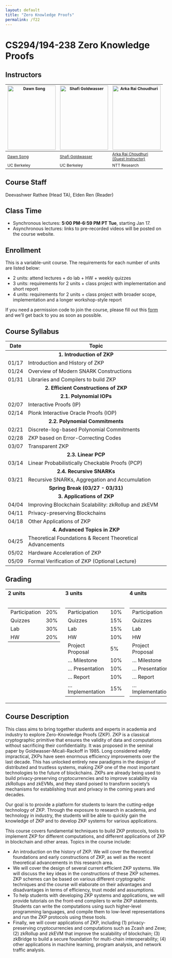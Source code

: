 ```yaml
---
layout: default
title: "Zero Knowledge Proofs"
permalink: /f22
---
```


# CS294/194-238 Zero Knowledge Proofs

<!-- - Zoom link (TBD) -->
<!-- - To sign up for the course, please fill in this [form](https://docs.google.com/forms/d/e/1FAIpQLSepJTYKc9iJycBsnywFCo9PLIq1SjbSsWIBlqfWAZGPXHrk3Q/viewform). -->

## Instructors

<table style="table-layout: fixed; font-size: 88%; align: middle;">
  <thead>
    <tr>
      <th style="width: 33%;"><img style="object-fit:cover" width=150 height=200 src="{{site.baseurl}}/assets/dawn-berkeley.jpg" alt="Dawn Song"></th>
      <th style="width: 33%;"><img style="object-fit:cover" width=150 height=200 src="{{site.baseurl}}/assets/goldwasser.jpeg" alt="Shafi Goldwasser"></th>
      <th style="width: 33%;"><img style="object-fit:cover" width=150 height=200 src="{{site.baseurl}}/assets/arka.jpeg" alt="Arka Rai Choudhuri"></th>
    </tr>
  </thead>
  <tbody>
    <tr>
      <td><a href="https://people.eecs.berkeley.edu/~dawnsong/">Dawn Song</a></td>
      <td><a href="https://www2.eecs.berkeley.edu/Faculty/Homepages/goldwasser.html/">Shafi Goldwasser</a></td>
      <td><a href="https://arka19.github.io/">Arka Rai Choudhuri<br> (Guest Instructor)</a></td>
    </tr>
    <tr>
      <td>UC Berkeley</td>
      <td>UC Berkeley</td>
      <td>NTT Research</td>
    </tr>
  </tbody>
</table>

## Course Staff
Deevashwer Rathee (Head TA), Elden Ren (Reader)

## Class Time
* Synchronous lectures: **5:00 PM-6:59 PM PT Tue**, starting Jan 17.  
* Asynchronous lectures: links to pre-recorded videos will be posted on the course website.

## Enrollment
This is a variable-unit course. The requirements for each number of units are listed below:

* 2 units: attend lectures + do lab + HW + weekly quizzes
* 3 units: requirements for 2 units + class project with implementation and short report
* 4 units: requirements for 2 units + class project with broader scope, implementation and a longer workshop-style report

If you need a permission code to join the course, please fill out this [form](https://forms.gle/c9o5Fz9inJjPfzJy8) and we’ll get back to you as soon as possible.

## Course Syllabus

<table>
<thead>
<tr>
<th>Date</th>
<th>Topic</th>
</tr>
</thead>
<tbody>
<tr> <td colspan=2 align=center> <b>1. Introduction of ZKP</b> </td> </tr>
<tr>
<td>01/17</td>
<td>Introduction and History of ZKP</td>
</tr>
<tr>
<td>01/24</td>
<td>Overview of Modern SNARK Constructions</td>
</tr>
<tr>
<td>01/31</td>
<td>Libraries and Compilers to build ZKP</td>
</tr>
<tr> <td colspan=2 align=center> <b>2. Efficient Constructions of ZKP</b> </td> </tr>
<tr> <td colspan=2 align=center> <font size="-0.5" style="font-weight: bolder">2.1. Polynomial IOPs</font> </td> </tr>
<tr>
<td>02/07</td>
<td>Interactive Proofs (IP)</td>
</tr>
<tr>
<td>02/14</td>
<td>Plonk Interactive Oracle Proofs (IOP)</td>
</tr>
<tr> <td colspan=2 align=center> <font size="-0.5" style="font-weight: bolder">2.2. Polynomial Commitments</font> </td> </tr>
<tr>
<td>02/21</td>
<td>Discrete-log-based Polynomial Commitments</td>
</tr>
<tr>
<td>02/28</td>
<td>ZKP based on Error-Correcting Codes</td>
</tr>
<tr>
<td>03/07</td>
<td>Transparent ZKP</td>
</tr>
<tr> <td colspan=2 align=center> <font size="-0.5" style="font-weight: bolder">2.3. Linear PCP</font> </td> </tr>
<tr>
<td>03/14</td>
<td>Linear Probabilistically Checkable Proofs (PCP)</td>
</tr>
<tr> <td colspan=2 align=center> <font size="-0.5" style="font-weight: bolder">2.4. Recursive SNARKs</font> </td> </tr>
<tr>
<td>03/21</td>
<td>Recursive SNARKs, Aggregation and Accumulation</td>
</tr>
<tr> <td colspan=2 align=center> <font size="-0.5" style="font-weight: bolder">Spring Break (03/27 - 03/31)</font> </td> </tr>
<tr> <td colspan=2 align=center> <b>3. Applications of ZKP</b> </td> </tr>
<tr>
<td>04/04</td>
<td>Improving Blockchain Scalability: zkRollup and zkEVM</td>
</tr>
<tr>
<td>04/11</td>
<td>Privacy-preserving Blockchains</td>
</tr>
<tr>
<td>04/18</td>
<td>Other Applications of ZKP</td>
</tr>
<tr> <td colspan=2 align=center> <b>4. Advanced Topics in ZKP</b> </td> </tr>
<tr>
<td>04/25</td>
<td>Theoretical Foundations &amp; Recent Theoretical Advancements</td>
</tr>
<tr>
<td>05/02</td>
<td>Hardware Acceleration of ZKP</td>
</tr>
<tr>
<td>05/09</td>
<td>Formal Verification of ZKP (Optional Lecture)</td>
</tr>
</tbody>
</table>



## Grading

<table class="center">
  <tr>
    <td style="vertical-align: top">
      <b>2 units</b><br><br>
      <table>
        <tr><td>Participation</td><td>20%</td></tr>
        <tr><td>Quizzes</td><td>30%</td></tr>
        <tr><td>Lab</td><td>30%</td></tr>
        <tr><td>HW</td><td>20%</td></tr>
      </table>
    </td>
    <td style="vertical-align: top">
      <b>3 units</b><br><br>
      <table>
        <tr><td>Participation</td><td>10%</td></tr>
        <tr><td>Quizzes</td><td>15%</td></tr>
        <tr><td>Lab</td><td>15%</td></tr>
        <tr><td>HW</td><td>10%</td></tr>
        <tr><td>Project Proposal</td><td>5%</td></tr>
        <tr><td>… Milestone</td><td>10%</td></tr>
        <tr><td>… Presentation</td><td>10%</td></tr>
        <tr><td>… Report</td><td>10%</td></tr>
        <tr><td>… Implementation</td><td>15%</td></tr>
      </table>
    </td>
    <td style="vertical-align: top">
      <b>4 units</b><br><br>
      <table>
        <tr><td>Participation</td><td>10%</td></tr>
        <tr><td>Quizzes</td><td>10%</td></tr>
        <tr><td>Lab</td><td>10%</td></tr>
        <tr><td>HW</td><td>10%</td></tr>
        <tr><td>Project Proposal</td><td>5%</td></tr>
        <tr><td>… Milestone</td><td>10%</td></tr>
        <tr><td>… Presentation</td><td>10%</td></tr>
        <tr><td>… Report</td><td>15%</td></tr>
        <tr><td>… Implementation</td><td>20%</td></tr>
      </table>
    </td>
  </tr>
</table>

## Course Description
This class aims to bring together students and experts in academia and industry to explore Zero-Knowledge Proofs (ZKP). ZKP is a classical cryptographic primitive that ensures the validity of data and computations without sacrificing their confidentiality. It was proposed in the seminal paper by Goldwasser-Micali-Rackoff in 1985. Long considered wildly impractical, ZKPs have seen enormous efficiency improvements over the last decade. This has unlocked entirely new paradigms in the design of distributed and trustless systems, making ZKP one of the most important technologies to the future of blockchains. ZKPs are already being used to build privacy-preserving cryptocurrencies and to improve scalability via zkRollups and zkEVMs, and they stand poised to transform society’s mechanisms for establishing trust and privacy in the coming years and decades.

Our goal is to provide a platform for students to learn the cutting-edge technology of ZKP. Through the exposure to research in academia, and technology in industry, the students will be able to quickly gain the knowledge of ZKP and to develop ZKP systems for various applications.  

This course covers fundamental techniques to build ZKP protocols, tools to implement ZKP for different computations, and different applications of ZKP in blockchain and other areas.  Topics in the course include:
- An introduction on the history of ZKP. We will cover the theoretical foundations and early constructions of ZKP, as well as the recent theoretical advancements in this research area.
- We will cover the design of several current efficient ZKP systems. We will discuss the key ideas in the constructions of these ZKP schemes. ZKP schemes can be based on various different cryptographic techniques and the course will elaborate on their advantages and disadvantages in terms of efficiency, trust model and assumptions. 
- To help students with developing ZKP systems and applications, we will provide tutorials on the front-end compilers to write ZKP statements. Students can write the computations using such higher-level programming languages, and compile them to low-level representations and run the ZKP protocols using these tools.
- Finally, we will cover applications of ZKP, including (1) privacy-preserving cryptocurrencies and computations such as Zcash and Zexe; (2) zkRollup and zkEVM that improve the scalability of blockchain; (3) zkBridge to build a secure foundation for multi-chain interoperability; (4) other applications in machine learning, program analysis, and network traffic analysis.

<!-- ## Assignment Timeline

TBD

### Participation

TBD -->
